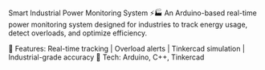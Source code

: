 Smart Industrial Power Monitoring System ⚡🏭
An Arduino-based real-time power monitoring system designed for industries to track energy usage, detect overloads, and optimize efficiency.

🔹 Features: Real-time tracking | Overload alerts | Tinkercad simulation | Industrial-grade accuracy
🔹 Tech: Arduino, C++, Tinkercad
